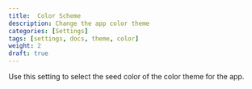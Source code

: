 ```yaml
---
title:  Color Scheme
description: Change the app color theme
categories: [Settings]
tags: [settings, docs, theme, color]
weight: 2
draft: true
---
```


Use this setting to select the seed color of the color theme for the app.